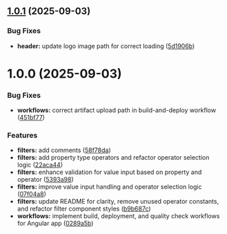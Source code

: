 ## [1.0.1](https://github.com/teodor-mosteanu/filter-operator/compare/v1.0.0...v1.0.1) (2025-09-03)


### Bug Fixes

* **header:** update logo image path for correct loading ([5d1906b](https://github.com/teodor-mosteanu/filter-operator/commit/5d1906b5f4656305b807f12b4cbe6026d03589b6))

# 1.0.0 (2025-09-03)


### Bug Fixes

* **workflows:** correct artifact upload path in build-and-deploy workflow ([451bf77](https://github.com/teodor-mosteanu/filter-operator/commit/451bf77039372ddcf02c9476896500ec01cbcbfc))


### Features

* **filters:** add comments ([58f78da](https://github.com/teodor-mosteanu/filter-operator/commit/58f78daf1ef6421f63ca6daa8c0e9a9dd1ec5c40))
* **filters:** add property type operators and refactor operator selection logic ([22aca44](https://github.com/teodor-mosteanu/filter-operator/commit/22aca44ac9edd4c6d734756db978c76c84129d92))
* **filters:** enhance validation for value input based on property and operator ([5393a98](https://github.com/teodor-mosteanu/filter-operator/commit/5393a986ce6d360d721448bd1bc8c363f8b3db86))
* **filters:** improve value input handling and operator selection logic ([07f04a8](https://github.com/teodor-mosteanu/filter-operator/commit/07f04a893248c7b06ba50f7601dff5af00123653))
* **filters:** update README for clarity, remove unused operator constants, and refactor filter component styles ([b9b687c](https://github.com/teodor-mosteanu/filter-operator/commit/b9b687c7b11e32df804608857c9bb27095cf005d))
* **workflows:** implement build, deployment, and quality check workflows for Angular app ([0289a5b](https://github.com/teodor-mosteanu/filter-operator/commit/0289a5b6486b064dfce8859eb0c748d8cce8005a))
